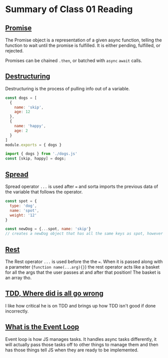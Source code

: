 # Summary of Class 01 Reading

## [Promise](https://developer.mozilla.org/en-US/docs/Web/JavaScript/Reference/Global_Objects/Promise)
The Promise object is a representation of a given async function, telling the function to wait until the promise is fulfilled. It is either pending, fulfilled, or rejected.

Promises can be chained `.then`, or batched with `async` `await` calls.

## [Destructuring](https://developer.mozilla.org/en-US/docs/Web/JavaScript/Reference/Operators/Destructuring_assignment)
Destructuring is the process of pulling info out of a variable.

``` js
const dogs = [
  {
    name: 'skip',
    age: 12
  },
  {
    name: 'happy',
    age: 2
  }
]
module.exports = { dogs }

import { dogs } from './dogs.js'
const [skip, happy] = dogs;

```
## [Spread](https://developer.mozilla.org/en-US/docs/Web/JavaScript/Reference/Operators/Spread_syntax)
Spread operator `...` is used after `=` and sorta imports the previous data of the variable that follows the operator.

```js
const spot = {
  type: 'dog',
  name: 'spot',
  weight: '12'
}

const newDog = {...spot, name: 'skip'} 
// creates a newDog object that has all the same keys as spot, however the nam will change to skip.
```

## [Rest](https://developer.mozilla.org/en-US/docs/Web/JavaScript/Reference/Functions/rest_parameters)

The Rest operator `...` is used before the the `=`. When it is passed along with a parameter (`function name(...arg){}`) the rest operator acts like a basket for all the args that the user passes at and after that position! The basket is an array tho.

## [TDD, Where did is all go wrong](https://www.youtube.com/watch?v=EZ05e7EMOLM&ab_channel=DevTernity)
I like how critical he is on TDD and brings up how TDD isn't good if done incorrectly.

## [What is the Event Loop](https://www.youtube.com/watch?v=8aGhZQkoFbQ)
Event loop is how JS manages tasks. It handles async tasks differently, it will actually pass those tasks off to other things to manage them and then has those things tell JS when they are ready to be implemented.